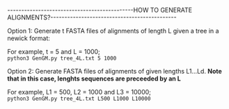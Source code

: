 ---------------------------------------------HOW TO GENERATE ALIGNMENTS?---------------------------------------------

Option 1: Generate t FASTA files of alignments of length L given a tree in a newick format:

For example, t = 5 and L = 1000;  
	`python3 GenGM.py tree_4L.txt 5 1000` 

Option 2: Generate FASTA files of alignments of given lengths L1...Ld. **Note that in this case, lenghts sequences are preceeded by an L**

For example, L1 = 500, L2 = 1000 and L3 = 10000;  
	`python3 GenGM.py tree_4L.txt L500 L1000 L10000` 
